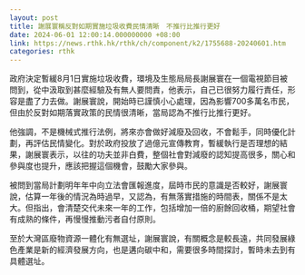 ```yaml
---
layout: post
title: 謝展寰稱反對如期實施垃圾收費民情清晰　不推行比推行更好
date: 2024-06-01 12:00:14.000000000 +08:00
link: https://news.rthk.hk/rthk/ch/component/k2/1755688-20240601.htm
categories: rthk
---
```


政府決定暫緩8月1日實施垃圾收費，環境及生態局局長謝展寰在一個電視節目被問到，從中汲取到甚麼經驗及有無人要問責，他表示，自己已很努力履行責任，形容是盡了力去做。謝展寰說，開始時已謹慎小心處理，因為影響700多萬名市民，但由於反對如期落實政策的民情很清晰，當局認為不推行比推行更好。

他強調，不是機械式推行法例，將來亦會做好減廢及回收，不會鬆手，同時優化計劃，再評估民情變化。對於政府投放了過億元宣傳教育，暫緩執行是否理想的結果，謝展寰表示，以往的功夫並非白費，整個社會對減廢的認知提高很多，關心和參與度也提升，應該把握這個機會，鼓勵大家參與。

被問到當局計劃明年年中向立法會匯報進度，屆時市民的意識是否較好，謝展寰說，估算一年後的情況為時過早，又認為，有無落實措施的時間表，關係不是太大。但指出，會清楚交代未來一年的工作，包括增加一倍的廚餘回收桶，期望社會有成熟的條件，再慢慢推動污者自付原則。

至於大灣區廢物資源一體化有無選址，謝展寰說，有關概念是較長遠，共同發展綠色產業是新的經濟發展方向，也是遘向碳中和，需要很多時間探討，暫時未去到有具體選址。
